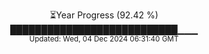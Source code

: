 <p align="center">
⏳Year Progress (92.42 %) <br>
███████████████████████████▁▁▁ <br>
<sub>Updated: Wed, 04 Dec 2024 06:31:40 GMT</sub>
</p>

